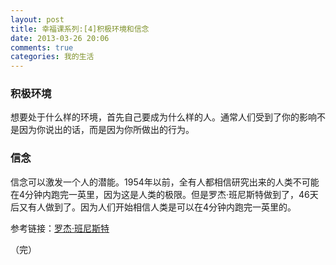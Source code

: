 ```yaml
---
layout: post
title: 幸福课系列:[4]积极环境和信念
date: 2013-03-26 20:06
comments: true
categories: 我的生活
---
```

### 积极环境
想要处于什么样的环境，首先自己要成为什么样的人。通常人们受到了你的影响不是因为你说出的话，而是因为你所做出的行为。

### 信念
信念可以激发一个人的潜能。1954年以前，全有人都相信研究出来的人类不可能在4分钟内跑完一英里，因为这是人类的极限。但是罗杰·班尼斯特做到了，46天后又有人做到了。因为人们开始相信人类是可以在4分钟内跑完一英里的。

参考链接：[罗杰·班尼斯特](http://zh.wikipedia.org/wiki/%E7%BD%97%E6%9D%B0%C2%B7%E7%8F%AD%E5%B0%BC%E6%96%AF%E7%89%B9)

（完）
